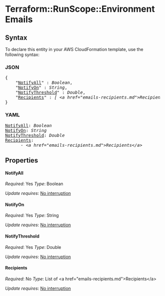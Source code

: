 # Terraform::RunScope::Environment Emails

## Syntax

To declare this entity in your AWS CloudFormation template, use the following syntax:

### JSON

<pre>
{
    "<a href="#notifyall" title="NotifyAll">NotifyAll</a>" : <i>Boolean</i>,
    "<a href="#notifyon" title="NotifyOn">NotifyOn</a>" : <i>String</i>,
    "<a href="#notifythreshold" title="NotifyThreshold">NotifyThreshold</a>" : <i>Double</i>,
    "<a href="#recipients" title="Recipients">Recipients</a>" : <i>[ &lt;a href=&#34;emails-recipients.md&#34;&gt;Recipients&lt;/a&gt;, ... ]</i>
}
</pre>

### YAML

<pre>
<a href="#notifyall" title="NotifyAll">NotifyAll</a>: <i>Boolean</i>
<a href="#notifyon" title="NotifyOn">NotifyOn</a>: <i>String</i>
<a href="#notifythreshold" title="NotifyThreshold">NotifyThreshold</a>: <i>Double</i>
<a href="#recipients" title="Recipients">Recipients</a>: <i>
      - &lt;a href=&#34;emails-recipients.md&#34;&gt;Recipients&lt;/a&gt;</i>
</pre>

## Properties

#### NotifyAll

_Required_: Yes
_Type_: Boolean

_Update requires_: [No interruption](https://docs.aws.amazon.com/AWSCloudFormation/latest/UserGuide/using-cfn-updating-stacks-update-behaviors.html#update-no-interrupt)

#### NotifyOn

_Required_: Yes
_Type_: String

_Update requires_: [No interruption](https://docs.aws.amazon.com/AWSCloudFormation/latest/UserGuide/using-cfn-updating-stacks-update-behaviors.html#update-no-interrupt)

#### NotifyThreshold

_Required_: Yes
_Type_: Double

_Update requires_: [No interruption](https://docs.aws.amazon.com/AWSCloudFormation/latest/UserGuide/using-cfn-updating-stacks-update-behaviors.html#update-no-interrupt)

#### Recipients

_Required_: No
_Type_: List of &lt;a href=&#34;emails-recipients.md&#34;&gt;Recipients&lt;/a&gt;

_Update requires_: [No interruption](https://docs.aws.amazon.com/AWSCloudFormation/latest/UserGuide/using-cfn-updating-stacks-update-behaviors.html#update-no-interrupt)

